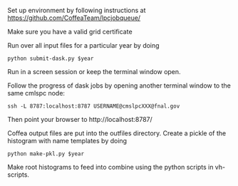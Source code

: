 Set up environment by following instructions at 
https://github.com/CoffeaTeam/lpcjobqueue/

Make sure you have a valid grid certificate

Run over all input files for a particular year by doing
```
python submit-dask.py $year 
```
Run in a screen session or keep the terminal window open.

Follow the progress of dask jobs by opening another terminal window to the same cmlspc node:
```
ssh -L 8787:localhost:8787 USERNAME@cmslpcXXX@fnal.gov
```
Then point your browser to http://localhost:8787/

Coffea output files are put into the outfiles directory. Create a pickle of the histogram with name templates by doing
```
python make-pkl.py $year
```

Make root histograms to feed into combine using the python scripts in vh-scripts.